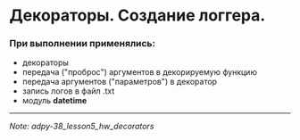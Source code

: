 # Декораторы. Создание логгера.
### При выполнении применялись:
* декораторы
* передача ("проброс") аргументов в декорируемую функцию
* передача аргументов ("параметров") в декоратор
* запись логов в файл .txt
* модуль **datetime**
---
*Note: adpy-38_lesson5_hw_decorators*
